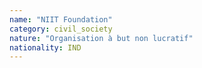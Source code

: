 ```yaml
---
name: "NIIT Foundation"
category: civil_society
nature: "Organisation à but non lucratif"
nationality: IND
---
```

    
